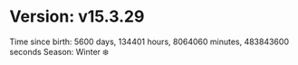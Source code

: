 # Version: v15.3.29
Time since birth: 5600 days, 134401 hours, 8064060 minutes, 483843600 seconds
Season: Winter ❄️
